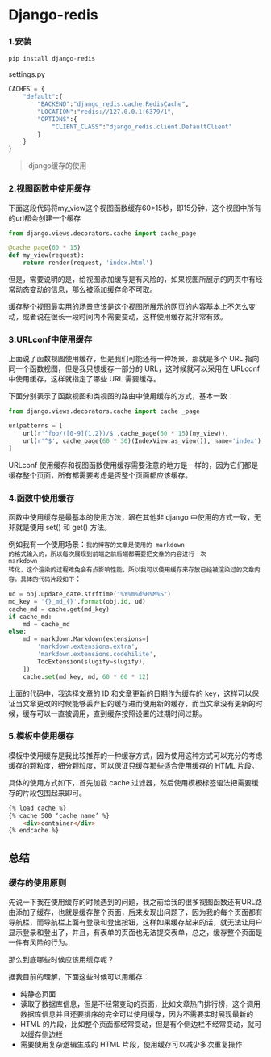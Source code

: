 # Django-redis

### 1.安装

```py
pip install django-redis
```

settings.py

```python
CACHES = {
    "default":{
        "BACKEND":"django_redis.cache.RedisCache",
        "LOCATION":"redis://127.0.0.1:6379/1",
        "OPTIONS":{
            "CLIENT_CLASS":"django_redis.client.DefaultClient"
        }
    }
}
```

> django缓存的使用

### 2.视图函数中使用缓存

下面这段代码将my_view这个视图函数缓存60*15秒，即15分钟，这个视图中所有的url都会创建一个缓存

```python
from django.views.decorators.cache import cache_page

@cache_page(60 * 15)
def my_view(request):
    return render(request, 'index.html')
```

但是，需要说明的是，给视图添加缓存是有风险的，如果视图所展示的网页中有经常动态变动的信息，那么被添加缓存命不可取。

缓存整个视图最实用的场景应该是这个视图所展示的网页的内容基本上不怎么变动，或者说在很长一段时间内不需要变动，这样使用缓存就非常有效。

### 3.URLconf中使用缓存

上面说了函数视图使用缓存，但是我们可能还有一种场景，那就是多个 URL 指向同一个函数视图，但是我只想缓存一部分的 URL，这时候就可以采用在 URLconf 中使用缓存，这样就指定了哪些 URL 需要缓存。

下面分别表示了函数视图和类视图的路由中使用缓存的方式，基本一致：

```python
from django.views.decorators.cache import cache _page

urlpatterns = [
    url(r'^foo/([0-9]{1,2})/$',cache_page(60 * 15)(my_view)),
    url(r'^$', cache_page(60 * 30)(IndexView.as_view()), name='index'),
]
```

URLconf 使用缓存和视图函数使用缓存需要注意的地方是一样的，因为它们都是缓存整个页面，所有都需要考虑是否整个页面都应该缓存。

### 4.函数中使用缓存

函数中使用缓存是最基本的使用方法，跟在其他非 django 中使用的方式一致，无非就是使用 set() 和 get() 方法。

例如我有一个使用场景：<code>我的博客的文章是使用的 markdown 的格式输入的，所以每次展现到前端之前后端都需要把文章的内容进行一次 markdown 转化，这个渲染的过程难免会有点影响性能，所以我可以使用缓存来存放已经被渲染过的文章内容。具体的代码片段如下</code>：

```python
ud = obj.update_date.strftime("%Y%m%d%H%M%S")
md_key = '{}_md_{}'.format(obj.id, ud)
cache_md = cache.get(md_key)
if cache_md:
    md = cache_md
else:
    md = markdown.Markdown(extensions=[
        'markdown.extensions.extra',
        'markdown.extensions.codehilite',
        TocExtension(slugify=slugify),
    ])
    cache.set(md_key, md, 60 * 60 * 12)
```

上面的代码中，我选择文章的 ID 和文章更新的日期作为缓存的 key，这样可以保证当文章更改的时候能够丢弃旧的缓存进而使用新的缓存，而当文章没有更新的时候，缓存可以一直被调用，直到缓存按照设置的过期时间过期。

### 5.模板中使用缓存

模板中使用缓存是我比较推荐的一种缓存方式，因为使用这种方式可以充分的考虑缓存的颗粒度，细分颗粒度，可以保证只缓存那些适合使用缓存的 HTML 片段。

具体的使用方式如下，首先加载 cache 过滤器，然后使用模板标签语法把需要缓存的片段包围起来即可。

```html
{% load cache %}
{% cache 500 ‘cache_name’ %}
    <div>container</div>
{% endcache %}
```

## 总结

### 缓存的使用原则

先说一下我在使用缓存的时候遇到的问题，我之前给我的很多视图函数还有URL路由添加了缓存，也就是缓存整个页面，后来发现出问题了，因为我的每个页面都有导航栏，而导航栏上面有登录和登出按钮，这样如果缓存起来的话，就无法让用户显示登录和登出了，并且，有表单的页面也无法提交表单，总之，缓存整个页面是一件有风险的行为。

那么到底哪些时候应该用缓存呢？

据我目前的理解，下面这些时候可以用缓存：

- 纯静态页面
- 读取了数据库信息，但是不经常变动的页面，比如文章热门排行榜，这个调用数据库信息并且还要排序的完全可以使用缓存，因为不需要实时展现最新的
- HTML 的片段，比如整个页面都经常变动，但是有个侧边栏不经常变动，就可以缓存侧边栏
- 需要使用复杂逻辑生成的 HTML 片段，使用缓存可以减少多次重复操作



